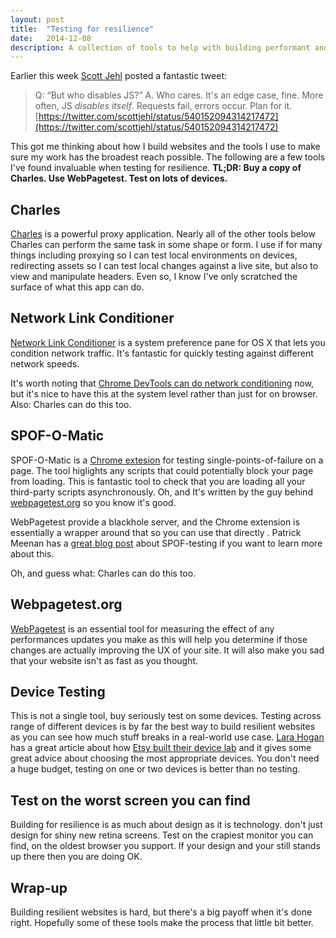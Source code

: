 ```yaml
---
layout: post
title:  "Testing for resilience"
date:   2014-12-08
description: A collection of tools to help with building performant and resilient websites.
---
```


Earlier this week [Scott Jehl](http://scottjehl.com/) posted a fantastic tweet:

>Q: “But who disables JS?”
A. Who cares. It's an edge case, fine. More often, JS *disables itself*. Requests fail, errors occur. Plan for it.
>[https://twitter.com/scottjehl/status/540152094314217472](https://twitter.com/scottjehl/status/540152094314217472)

This got me thinking about how I build websites and the tools I use to make sure my work has the broadest reach possible. The following are a few tools I've found invaluable when testing for resilience. **TL;DR: Buy a copy of Charles. Use WebPagetest. Test on lots of devices.**

## Charles

[Charles](http://www.charlesproxy.com/) is a powerful proxy application. Nearly all of the other tools below Charles can perform the same task in some shape or form. I use if for many things including proxying so I can test local environments on devices, redirecting assets so I can test local changes against a live site, but also to view and manipulate headers. Even so, I know I've only scratched the surface of what this app can do.

## Network Link Conditioner

[Network Link Conditioner](http://nshipster.com/network-link-conditioner/) is a system preference pane for OS X that lets you condition network traffic. It's fantastic for quickly testing against different network speeds.

It's worth noting that [Chrome DevTools can do network conditioning](https://developer.chrome.com/devtools/docs/device-mode#network-conditions) now, but it's nice to have this at the system level rather than just for on browser. Also: Charles can do this too.

## SPOF-O-Matic

SPOF-O-Matic is a [Chrome extesion](https://chrome.google.com/webstore/detail/spof-o-matic/plikhggfbplemddobondkeogomgoodeg) for testing single-points-of-failure on a page. The tool higlights any scripts that could potentially block your page from loading. This is fantastic tool to check that you are loading all your third-party scripts asynchronously. Oh, and It's written by the guy behind [webpagetest.org](http://www.webpagetest.org) so you know it's good.

WebPagetest provide a blackhole server, and the Chrome extension is essentially a wrapper around that so you can use that directly . Patrick Meenan has a [great blog post](http://blog.patrickmeenan.com/2011/10/testing-for-frontend-spof.html) about SPOF-testing if you want to learn more about this.

Oh, and guess what: Charles can do this too.

## Webpagetest.org

[WebPagetest](http://www.webpagetest.org) is an essential tool for measuring the effect of any performances updates you make as this will help you determine if those changes are actually improving the UX of your site. It will also make you sad that your website isn't as fast as you thought.

## Device Testing

This is not a single tool, buy seriously test on some devices. Testing across range of different devices is by far the best way to build resilient websites as you can see how much stuff breaks in a real-world use case. [Lara Hogan](http://larahogan.me/blog/) has a great article about how [Etsy built their device lab](https://codeascraft.com/2013/08/09/mobile-device-lab/) and it gives some great advice about choosing the most appropriate devices. You don't need a huge budget, testing on one or two devices is better than no testing.

## Test on the worst screen you can find

Building for resilience is as much about design as it is technology. don't just design for shiny new retina screens. Test on the crapiest monitor you can find, on the oldest browser you support. If your design and your still stands up there then you are doing OK.

## Wrap-up

Building resilient websites is hard, but there's a big payoff when it's done right. Hopefully some of these tools make the process that little bit better.
